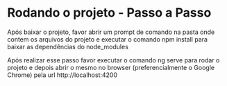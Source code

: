 # Rodando o projeto - Passo a Passo

  Após baixar o projeto, favor abrir um prompt de comando na pasta onde contem os arquivos do projeto e executar o comando npm install para baixar as dependências do node_modules
  
  Após realizar esse passo favor executar o comando ng serve para rodar o projeto e depois abrir o mesmo no browser (preferencialmente o Google Chrome) pela url http://localhost:4200
